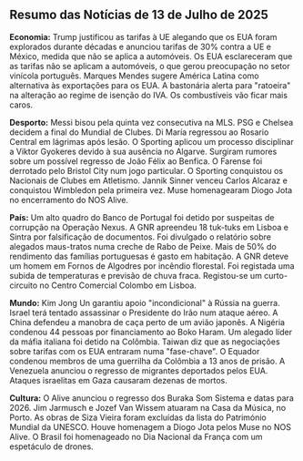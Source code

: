 ## Resumo das Notícias de 13 de Julho de 2025

**Economia:** Trump justificou as tarifas à UE alegando que os EUA foram explorados durante décadas e anunciou tarifas de 30% contra a UE e México, medida que não se aplica a automóveis. Os EUA esclareceram que as tarifas não se aplicam a automóveis, o que gerou preocupação no setor vinícola português. Marques Mendes sugere América Latina como alternativa às exportações para os EUA. A bastonária alerta para "ratoeira" na alteração ao regime de isenção do IVA. Os combustíveis vão ficar mais caros.

**Desporto:** Messi bisou pela quinta vez consecutiva na MLS. PSG e Chelsea decidem a final do Mundial de Clubes. Di María regressou ao Rosario Central em lágrimas após lesão. O Sporting aplicou um processo disciplinar a Viktor Gyokeres devido à sua ausência no Algarve. Surgiram rumores sobre um possível regresso de João Félix ao Benfica. O Farense foi derrotado pelo Bristol City num jogo particular. O Sporting conquistou os Nacionais de Clubes em Atletismo. Jannik Sinner venceu Carlos Alcaraz e conquistou Wimbledon pela primeira vez. Muse homenagearam Diogo Jota no encerramento do NOS Alive.

**País:** Um alto quadro do Banco de Portugal foi detido por suspeitas de corrupção na Operação Nexus. A GNR apreendeu 18 tuk-tuks em Lisboa e Sintra por falsificação de documentos. Foi divulgado o relatório sobre alegados maus-tratos numa creche de Rabo de Peixe. Mais de 50% do rendimento das famílias portuguesas é gasto em habitação. A GNR deteve um homem em Fornos de Algodres por incêndio florestal. Foi registada uma subida de temperaturas e previsão de chuva fraca. Registou-se um curto-circuito no Centro Comercial Colombo em Lisboa.

**Mundo:** Kim Jong Un garantiu apoio "incondicional" à Rússia na guerra. Israel terá tentado assassinar o Presidente do Irão num ataque aéreo. A China defendeu a manobra de caça perto de um avião japonês. A Nigéria condenou 44 pessoas por financiamento ao Boko Haram. Um alegado líder da máfia italiana foi detido na Colômbia. Taiwan diz que as negociações sobre tarifas com os EUA entraram numa "fase-chave". O Equador condenou membros de uma guerrilha da Colômbia a 13 anos de prisão. A Venezuela anunciou o regresso de migrantes deportados pelos EUA. Ataques israelitas em Gaza causaram dezenas de mortos.

**Cultura:** O Alive anunciou o regresso dos Buraka Som Sistema e datas para 2026. Jim Jarmusch e Jozef Van Wissem atuaram na Casa da Música, no Porto. As obras de Siza Vieira foram excluídas da lista do Património Mundial da UNESCO. Houve homenagem a Diogo Jota pelos Muse no NOS Alive. O Brasil foi homenageado no Dia Nacional da França com um espetáculo de drones.